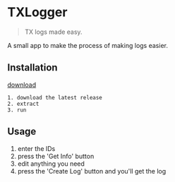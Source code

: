 # TXLogger
> TX logs made easy.

A small app to make the process of making logs easier.

## Installation
[download]

```
1. download the latest release
2. extract
3. run
```

## Usage

1. enter the IDs
2. press the 'Get Info' button
3. edit anything you need
4. press the 'Create Log' button and you'll get the log


<!-- Markdown link & img dfn's -->
[download]: https://github.com/herrhuml/txlogger/releases/latest
